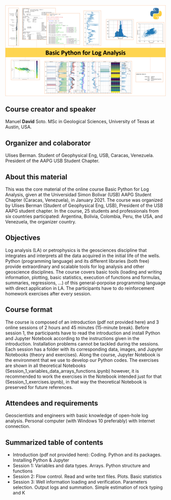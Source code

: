 <img src="portada.png" style="width:1000px" align="center">

<h2>Course creator and speaker</h2>

Manuel **David** Soto. MSc in Geological Sciences, University of Texas at Austin, USA.

<h2>Organizer and colaborator</h2>

Ulises Berman. Student of Geophysical Eng, USB, Caracas, Venezuela. President of the AAPG USB Student Chapter.

<h2>About this material</h2>

This was the core material of the online course Basic Python for Log Analysis, given at the Universidad Simon Bolivar (USB) AAPG Student Chapter (Caracas, Venezuela), in January 2021. The course was organized by Ulises Berman (Student of Geophysical Eng, USB), President of the USB AAPG student chapter. In the course, 25 students and professionals from six countries participated: Argentina, Bolivia, Colombia, Peru, the USA, and Venezuela, the organizer country.

<h2>Objectives</h2>

Log analysis (LA) or petrophysics is the geosciences discipline that integrates and interprets all the data acquired in the initial life of the wells. Python (programming language) and its different libraries (both free) provide extraordinary and scalable tools for log analysis and other geoscience disciplines. The course covers basic tools (loading and writing information, plotting, basic statistics, execution of functions and formulas, summaries, regressions, …) of this general-porpoise programming language with direct application in LA. The participants have to do reinforcement homework exercises after every session.

<h2>Course format</h2>

The course is composed of an introduction (pdf not provided here) and 3 online sessions of 2 hours and 45 minutes (15-minute break). Before session 1, the participants have to read the introduction and install Python and Jupyter Notebook according to the instructions given in the introduction. Installation problems cannot be tackled during the sessions. Each session has a folder with its corresponding data, images, and Jupyter Notebooks (theory and exercises). Along the course, Jupyter Notebook is the environment that we use to develop our Python codes. The exercises are shown in all theoretical Notebooks (Session_1_variables_data_arrays_functions.ipynb) however, it is recommended to work the exercises in the Notebook intended just for that (Session_1_exercises.ipynb), in that way the theoretical Notebook is preserved for future references.

<h2>Attendees and requirements</h2>

Geoscientists and engineers with basic knowledge of open-hole log analysis. Personal computer (with Windows 10 preferably) with Internet connection.

<h2>Summarized table of contents</h2>

* Introduction (pdf not provided here): Coding. Python and its packages. Installing Python & Jupyter
* Session 1: Variables and  data types. Arrays. Python structure and functions
* Session 2: Flow control. Read and write text files. Plots. Basic statistics
* Session 3: Well information loading and verification. Parameters selection. Output logs and summation. Simple estimation of rock typing and K

